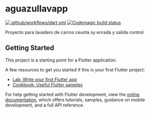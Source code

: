 
# aguazullavapp
[![.github/workflows/dart.yml](https://github.com/Pevalcar/AguazulLavApp/actions/workflows/dart.yml/badge.svg?branch=master)](https://github.com/Pevalcar/AguazulLavApp/actions/workflows/dart.yml)
[![Codemagic build status](https://api.codemagic.io/apps/65da91702eed2292a4f6685a/65da91702eed2292a4f66859/status_badge.svg)](https://codemagic.io/apps/65da91702eed2292a4f6685a/65da91702eed2292a4f66859/latest_build)


Proyecto para lavadero de carros ceunta sy enrada y salida control

## Getting Started

This project is a starting point for a Flutter application.

A few resources to get you started if this is your first Flutter project:

- [Lab: Write your first Flutter app](https://docs.flutter.dev/get-started/codelab)
- [Cookbook: Useful Flutter samples](https://docs.flutter.dev/cookbook)

For help getting started with Flutter development, view the
[online documentation](https://docs.flutter.dev/), which offers tutorials,
samples, guidance on mobile development, and a full API reference.
